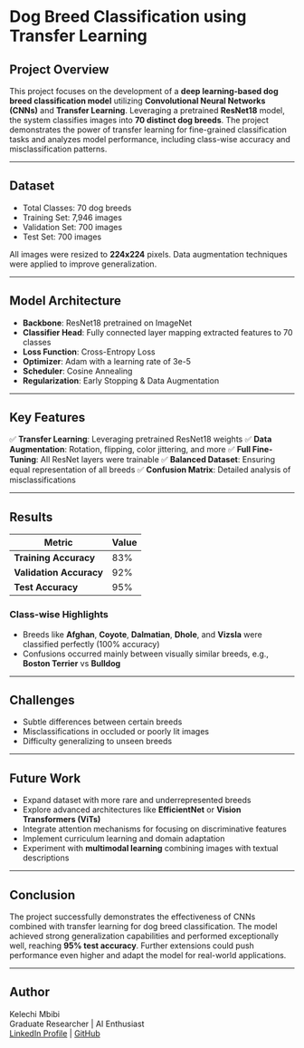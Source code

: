 # Dog Breed Classification using Transfer Learning

## Project Overview
This project focuses on the development of a **deep learning-based dog breed classification model** utilizing **Convolutional Neural Networks (CNNs)** and **Transfer Learning**. Leveraging a pretrained **ResNet18** model, the system classifies images into **70 distinct dog breeds**. The project demonstrates the power of transfer learning for fine-grained classification tasks and analyzes model performance, including class-wise accuracy and misclassification patterns.

---

## Dataset
- Total Classes: 70 dog breeds
- Training Set: 7,946 images
- Validation Set: 700 images
- Test Set: 700 images

All images were resized to **224x224** pixels. Data augmentation techniques were applied to improve generalization.

---

## Model Architecture
- **Backbone**: ResNet18 pretrained on ImageNet
- **Classifier Head**: Fully connected layer mapping extracted features to 70 classes
- **Loss Function**: Cross-Entropy Loss
- **Optimizer**: Adam with a learning rate of 3e-5
- **Scheduler**: Cosine Annealing
- **Regularization**: Early Stopping & Data Augmentation

---

## Key Features
✅ **Transfer Learning**: Leveraging pretrained ResNet18 weights
✅ **Data Augmentation**: Rotation, flipping, color jittering, and more
✅ **Full Fine-Tuning**: All ResNet layers were trainable
✅ **Balanced Dataset**: Ensuring equal representation of all breeds
✅ **Confusion Matrix**: Detailed analysis of misclassifications

---

## Results
| Metric | Value |
|--------|-------|
| **Training Accuracy** | 83% |
| **Validation Accuracy** | 92% |
| **Test Accuracy** | 95% |

### Class-wise Highlights
- Breeds like **Afghan**, **Coyote**, **Dalmatian**, **Dhole**, and **Vizsla** were classified perfectly (100% accuracy)
- Confusions occurred mainly between visually similar breeds, e.g., **Boston Terrier** vs **Bulldog**

---

## Challenges
- Subtle differences between certain breeds
- Misclassifications in occluded or poorly lit images
- Difficulty generalizing to unseen breeds

---

## Future Work
- Expand dataset with more rare and underrepresented breeds
- Explore advanced architectures like **EfficientNet** or **Vision Transformers (ViTs)**
- Integrate attention mechanisms for focusing on discriminative features
- Implement curriculum learning and domain adaptation
- Experiment with **multimodal learning** combining images with textual descriptions

---

## Conclusion
The project successfully demonstrates the effectiveness of CNNs combined with transfer learning for dog breed classification. The model achieved strong generalization capabilities and performed exceptionally well, reaching **95% test accuracy**. Further extensions could push performance even higher and adapt the model for real-world applications.

---

## Author
Kelechi Mbibi  
Graduate Researcher | AI Enthusiast  
[LinkedIn Profile](#) | [GitHub](#)

